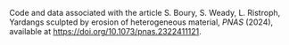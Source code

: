 Code and data associated with the article S. Boury, S. Weady, L. Ristroph, Yardangs sculpted by erosion of heterogeneous material, *PNAS* (2024), available at https://doi.org/10.1073/pnas.2322411121.
